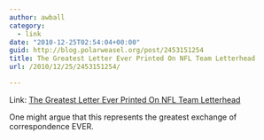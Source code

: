 ```yaml
---
author: awball
category:
  - link
date: "2010-12-25T02:54:04+00:00"
guid: http://blog.polarweasel.org/post/2453151254
title: The Greatest Letter Ever Printed On NFL Team Letterhead
url: /2010/12/25/2453151254/

---
```

Link: [The Greatest Letter Ever Printed On NFL Team Letterhead](http://deadspin.com/5716038/the-greatest-letter-ever-printed-on-nfl-team-letterhead)

One might argue that this represents the greatest exchange of correspondence EVER.
